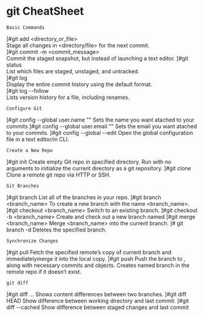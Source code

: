 # git CheatSheet
```
Basic Commands
```
]#git add <directory_or_file>  
	Stage all changes in <directory/file> for the next commit.  
]#git commit -m <commit_message>  
	Commit the staged snapshot, but instead of launching a text editor.
]#git status  
	List which files are staged, unstaged, and untracked.	
]#git log  
	Display the entire commit history using the default format.  
]#git log --follow <file>  
	Lists version history for a file, including renames.


```
Configure Git
```
]#git config --global user.name "<name>"
	Sets the name you want atached to your commits
]#git config --global user.email "<email address>"
	Sets the email you want atached to your commits.
]#git config --global --edit
	Open the global configuration file in a text editor/in CLI.

```
Create a New Repo
```
]#git init <directory> 
	Create empty Git repo in specified directory. 
	Run with no arguments to initialize the current directory as a git repository.
]#git clone <repo>
	Clone a remote git repo via HTTP or SSH.

```
Git Branches
```
]#git branch
	List all of the branches in your repo.
]#git branch <branch_name>
	To create a new branch with the name <branch_name>.
]#git checkout <branch_name>
	Switch to an existing branch.
]#git checkout -b <branch_name>
	Create and check out a new branch named <branch>
]#git merge <branch_name> 
	Merge <branch_name> into the current branch.
]# git branch -d <branch-name>
	Deletes the specified branch.

```
Synchronize Changes
```
]#git pull <remote> 
	Fetch the specified remote’s copy of current branch and immediatelymerge it into the local copy.
]#git push <remote> <branch>
	Push the branch to <remote>, along with necessary commits and objects. 
	Creates named branch in the remote repo if it doesn’t exist.
```
git diff
```
]#git diff <first-branch>...<second-branch>
	Shows content differences between two branches.
]#git diff HEAD 
	Show difference between working directory and last commit.
]#git diff --cached 
	Show difference between staged changes and last commit

